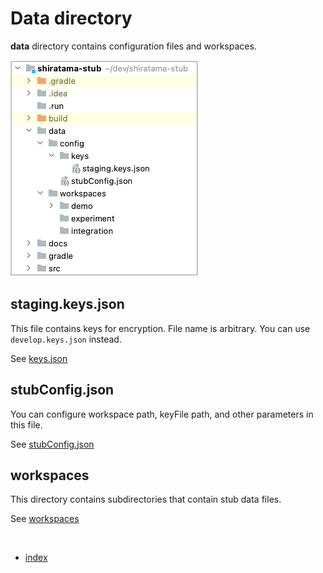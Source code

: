 # Data directory

**data** directory contains configuration files and workspaces.

![](../_images/data_directory.png)

## staging.keys.json

This file contains keys for encryption. File name is arbitrary. You can use `develop.keys.json` instead.

See [keys.json](keys_json.md)

## stubConfig.json

You can configure workspace path, keyFile path, and other parameters in this file.

See [stubConfig.json](stub_config_json.md)

## workspaces

This directory contains subdirectories that contain stub data files.

See [workspaces](workspaces.md)


<br>

- [index](../index.md)

<br>
